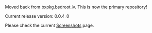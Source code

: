 Moved back from bxpkg.bsdroot.lv. This is now the primary repository!

Current release version: 0.0.4\_0

Please check the current [Screenshots](Screenshots.md) page.